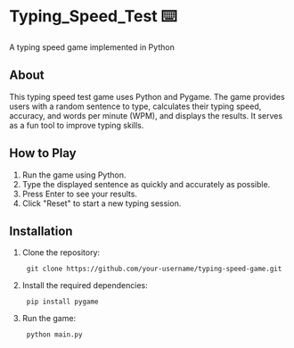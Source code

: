 # Typing_Speed_Test ⌨️

A typing speed game implemented in Python

## About
This typing speed test game uses Python and Pygame. The game provides users with a random sentence to type, calculates their typing speed, accuracy, and words per minute (WPM), and displays the results. It serves as a fun tool to improve typing skills.

## How to Play
1. Run the game using Python.
2. Type the displayed sentence as quickly and accurately as possible.
3. Press Enter to see your results.
4. Click "Reset" to start a new typing session.

## Installation
1. Clone the repository:
   ```
    git clone https://github.com/your-username/typing-speed-game.git
   ```
2. Install the required dependencies:
   ```
    pip install pygame
   ```
3. Run the game:
   ```
    python main.py
   ```
